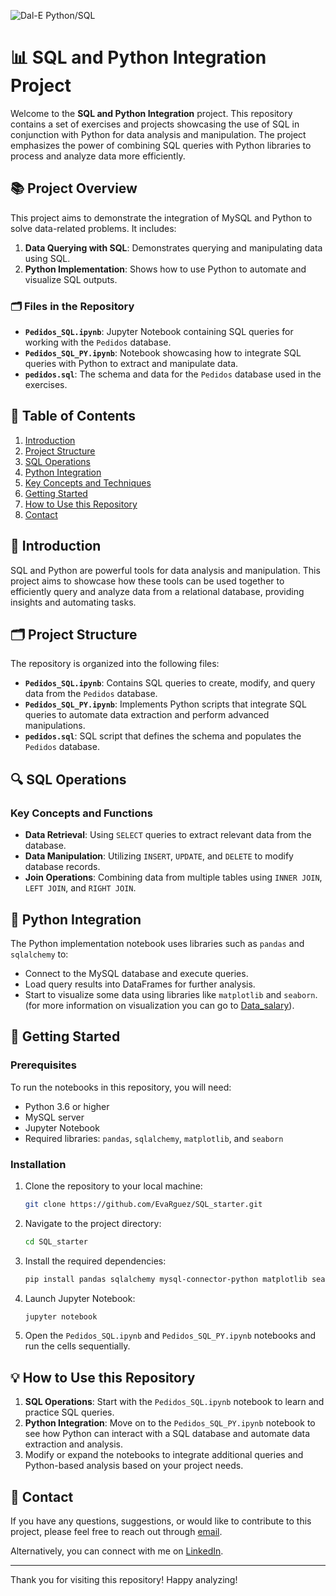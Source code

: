 ![Dal-E Python/SQL]()
# 📊 SQL and Python Integration Project

Welcome to the **SQL and Python Integration** project. This repository contains a set of exercises and projects showcasing the use of SQL in conjunction with Python for data analysis and manipulation. The project emphasizes the power of combining SQL queries with Python libraries to process and analyze data more efficiently.

## 📚 Project Overview

This project aims to demonstrate the integration of MySQL and Python to solve data-related problems. It includes:

1. **Data Querying with SQL**: Demonstrates querying and manipulating data using SQL.
2. **Python Implementation**: Shows how to use Python to automate and visualize SQL outputs.

### 🗂️ Files in the Repository

- **`Pedidos_SQL.ipynb`**: Jupyter Notebook containing SQL queries for working with the `Pedidos` database.
- **`Pedidos_SQL_PY.ipynb`**: Notebook showcasing how to integrate SQL queries with Python to extract and manipulate data.
- **`pedidos.sql`**: The schema and data for the `Pedidos` database used in the exercises.

## 📝 Table of Contents

1. [Introduction](#introduction)
2. [Project Structure](#project-structure)
3. [SQL Operations](#sql-operations)
4. [Python Integration](#python-integration)
5. [Key Concepts and Techniques](#key-concepts-and-techniques)
6. [Getting Started](#getting-started)
7. [How to Use this Repository](#how-to-use-this-repository)
8. [Contact](#contact)

## 📌 Introduction

SQL and Python are powerful tools for data analysis and manipulation. This project aims to showcase how these tools can be used together to efficiently query and analyze data from a relational database, providing insights and automating tasks.

## 🗂️ Project Structure

The repository is organized into the following files:

- **`Pedidos_SQL.ipynb`**: Contains SQL queries to create, modify, and query data from the `Pedidos` database.
- **`Pedidos_SQL_PY.ipynb`**: Implements Python scripts that integrate SQL queries to automate data extraction and perform advanced manipulations.
- **`pedidos.sql`**: SQL script that defines the schema and populates the `Pedidos` database.

## 🔍 SQL Operations

### Key Concepts and Functions

- **Data Retrieval**: Using `SELECT` queries to extract relevant data from the database.
- **Data Manipulation**: Utilizing `INSERT`, `UPDATE`, and `DELETE` to modify database records.
- **Join Operations**: Combining data from multiple tables using `INNER JOIN`, `LEFT JOIN`, and `RIGHT JOIN`.

## 🐍 Python Integration

The Python implementation notebook uses libraries such as `pandas` and `sqlalchemy` to:

- Connect to the MySQL database and execute queries.
- Load query results into DataFrames for further analysis.
- Start to visualize some data using libraries like `matplotlib` and `seaborn`. (for more information on visualization you can go to [Data_salary](https://github.com/EvaRguez/Data_salary)).

## 🚀 Getting Started

### Prerequisites

To run the notebooks in this repository, you will need:

- Python 3.6 or higher
- MySQL server
- Jupyter Notebook
- Required libraries: `pandas`, `sqlalchemy`, `matplotlib`, and `seaborn`

### Installation

1. Clone the repository to your local machine:

   ```bash
   git clone https://github.com/EvaRguez/SQL_starter.git
   ```

2. Navigate to the project directory:

   ```bash
   cd SQL_starter
   ```

3. Install the required dependencies:

   ```bash
   pip install pandas sqlalchemy mysql-connector-python matplotlib seaborn
   ```

4. Launch Jupyter Notebook:

   ```bash
   jupyter notebook
   ```

5. Open the `Pedidos_SQL.ipynb` and `Pedidos_SQL_PY.ipynb` notebooks and run the cells sequentially.

## 💡 How to Use this Repository

1. **SQL Operations**: Start with the `Pedidos_SQL.ipynb` notebook to learn and practice SQL queries.
2. **Python Integration**: Move on to the `Pedidos_SQL_PY.ipynb` notebook to see how Python can interact with a SQL database and automate data extraction and analysis.
3. Modify or expand the notebooks to integrate additional queries and Python-based analysis based on your project needs.

## 📧 Contact

If you have any questions, suggestions, or would like to contribute to this project, please feel free to reach out through [email](mailto:evarodriguezceballos@gmail.com).

Alternatively, you can connect with me on [LinkedIn](https://www.linkedin.com/in/eva-rodriguez-ceballos-/).

---

Thank you for visiting this repository! Happy analyzing!
